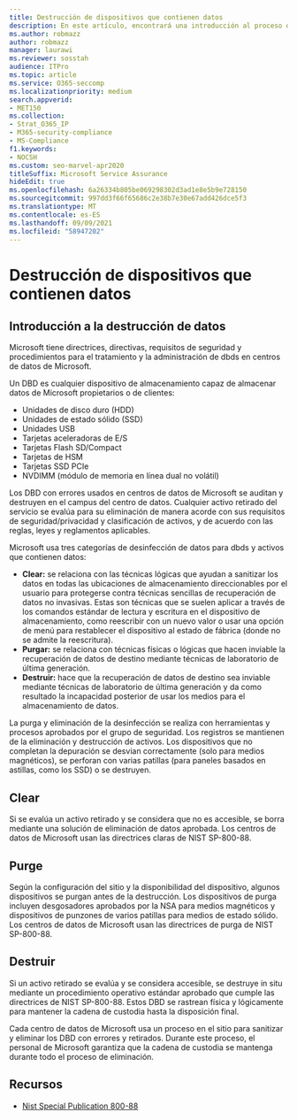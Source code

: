 ```yaml
---
title: Destrucción de dispositivos que contienen datos
description: En este artículo, encontrará una introducción al proceso de destrucción de dispositivos portadores de datos para centros de datos de Microsoft.
ms.author: robmazz
author: robmazz
manager: laurawi
ms.reviewer: sosstah
audience: ITPro
ms.topic: article
ms.service: O365-seccomp
ms.localizationpriority: medium
search.appverid:
- MET150
ms.collection:
- Strat_O365_IP
- M365-security-compliance
- MS-Compliance
f1.keywords:
- NOCSH
ms.custom: seo-marvel-apr2020
titleSuffix: Microsoft Service Assurance
hideEdit: true
ms.openlocfilehash: 6a26334b805be069298302d3ad1e8e5b9e728150
ms.sourcegitcommit: 997dd3f66f65686c2e38b7e30e67add426dce5f3
ms.translationtype: MT
ms.contentlocale: es-ES
ms.lasthandoff: 09/09/2021
ms.locfileid: "58947202"
---
```

# <a name="data-bearing-device-destruction"></a>Destrucción de dispositivos que contienen datos

## <a name="data-destruction-overview"></a>Introducción a la destrucción de datos

Microsoft tiene directrices, directivas, requisitos de seguridad y procedimientos para el tratamiento y la administración de dbds en centros de datos de Microsoft.

Un DBD es cualquier dispositivo de almacenamiento capaz de almacenar datos de Microsoft propietarios o de clientes:

- Unidades de disco duro (HDD)
- Unidades de estado sólido (SSD)
- Unidades USB
- Tarjetas aceleradoras de E/S
- Tarjetas Flash SD/Compact
- Tarjetas de HSM
- Tarjetas SSD PCIe
- NVDIMM (módulo de memoria en línea dual no volátil)

Los DBD con errores usados en centros de datos de Microsoft se auditan y destruyen en el campus del centro de datos. Cualquier activo retirado del servicio se evalúa para su eliminación de manera acorde con sus requisitos de seguridad/privacidad y clasificación de activos, y de acuerdo con las reglas, leyes y reglamentos aplicables.

Microsoft usa tres categorías de desinfección de datos para dbds y activos que contienen datos:

- **Clear:** se relaciona con las técnicas lógicas que ayudan a sanitizar los datos en todas las ubicaciones de almacenamiento direccionables por el usuario para protegerse contra técnicas sencillas de recuperación de datos no invasivas. Estas son técnicas que se suelen aplicar a través de los comandos estándar de lectura y escritura en el dispositivo de almacenamiento, como reescribir con un nuevo valor o usar una opción de menú para restablecer el dispositivo al estado de fábrica (donde no se admite la reescritura).
- **Purgar:** se relaciona con técnicas físicas o lógicas que hacen inviable la recuperación de datos de destino mediante técnicas de laboratorio de última generación.
- **Destruir:** hace que la recuperación de datos de destino sea inviable mediante técnicas de laboratorio de última generación y da como resultado la incapacidad posterior de usar los medios para el almacenamiento de datos.

La purga y eliminación de la desinfección se realiza con herramientas y procesos aprobados por el grupo de seguridad. Los registros se mantienen de la eliminación y destrucción de activos. Los dispositivos que no completan la depuración se desvian correctamente (solo para medios magnéticos), se perforan con varias patillas (para paneles basados en astillas, como los SSD) o se destruyen.

## <a name="clear"></a>Clear

Si se evalúa un activo retirado y se considera que no es accesible, se borra mediante una solución de eliminación de datos aprobada. Los centros de datos de Microsoft usan las directrices claras de NIST SP-800-88.

## <a name="purge"></a>Purge

Según la configuración del sitio y la disponibilidad del dispositivo, algunos dispositivos se purgan antes de la destrucción. Los dispositivos de purga incluyen desgosadores aprobados por la NSA para medios magnéticos y dispositivos de punzones de varios patillas para medios de estado sólido. Los centros de datos de Microsoft usan las directrices de purga de NIST SP-800-88.

## <a name="destroy"></a>Destruir

Si un activo retirado se evalúa y se considera accesible, se destruye in situ mediante un procedimiento operativo estándar aprobado que cumple las directrices de NIST SP-800-88. Estos DBD se rastrean física y lógicamente para mantener la cadena de custodia hasta la disposición final.

Cada centro de datos de Microsoft usa un proceso en el sitio para sanitizar y eliminar los DBD con errores y retirados. Durante este proceso, el personal de Microsoft garantiza que la cadena de custodia se mantenga durante todo el proceso de eliminación.

## <a name="resources"></a>Recursos

- [Nist Special Publication 800-88](https://nvlpubs.nist.gov/nistpubs/SpecialPublications/NIST.SP.800-88r1.pdf)
